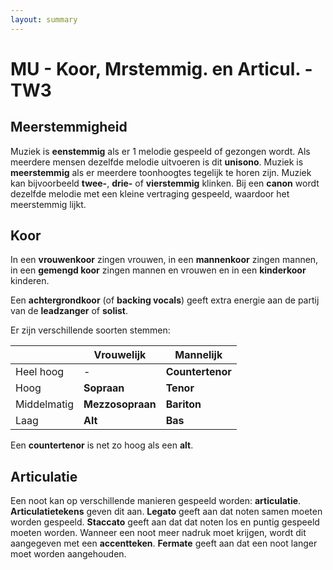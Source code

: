 ```yaml
---
layout: summary
---
```


# MU - Koor, Mrstemmig. en Articul. - TW3

## Meerstemmigheid

Muziek is **eenstemmig** als er 1 melodie gespeeld of gezongen wordt. Als meerdere mensen dezelfde melodie uitvoeren is dit **unisono**. Muziek is **meerstemmig** als er meerdere toonhoogtes tegelijk te horen zijn. Muziek kan bijvoorbeeld **twee-**, **drie-** of **vierstemmig** klinken. Bij een **canon** wordt dezelfde melodie met een kleine vertraging gespeeld, waardoor het meerstemmig lijkt.

## Koor

In een **vrouwenkoor** zingen vrouwen, in een **mannenkoor** zingen mannen, in een **gemengd koor** zingen mannen en vrouwen en in een **kinderkoor** kinderen.

Een **achtergrondkoor** (of **backing vocals**) geeft extra energie aan de partij van de **leadzanger** of **solist**.

Er zijn verschillende soorten stemmen:

|             | Vrouwelijk       | Mannelijk        |
|-------------|------------------|------------------|
| Heel hoog   | \-               | **Countertenor** |
| Hoog        | **Sopraan**      | **Tenor**        |
| Middelmatig | **Mezzosopraan** | **Bariton**      |
| Laag        | **Alt**          | **Bas**          |

Een **countertenor** is net zo hoog als een **alt**.

## Articulatie

Een noot kan op verschillende manieren gespeeld worden: **articulatie**. **Articulatietekens** geven dit aan. **Legato** geeft aan dat noten samen moeten worden gespeeld. **Staccato** geeft aan dat dat noten los en puntig gespeeld moeten worden. Wanneer een noot meer nadruk moet krijgen, wordt dit aangegeven met een **accentteken**. **Fermate** geeft aan dat een noot langer moet worden aangehouden.
